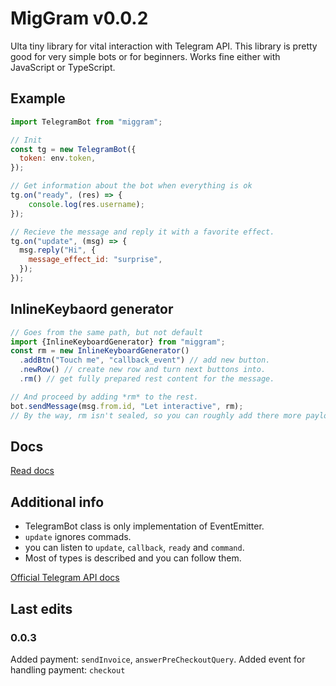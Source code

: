 # MigGram v0.0.2
Ulta tiny library for vital interaction with Telegram API. This library is pretty good for very simple bots or for beginners.
Works fine either with JavaScript or TypeScript.

## Example
```js
import TelegramBot from "miggram";

// Init
const tg = new TelegramBot({
  token: env.token,
});

// Get information about the bot when everything is ok
tg.on("ready", (res) => {
	console.log(res.username);
});

// Recieve the message and reply it with a favorite effect.
tg.on("update", (msg) => {
  msg.reply("Hi", {
    message_effect_id: "surprise",
  });
});
```

## InlineKeybaord generator
```js
// Goes from the same path, but not default
import {InlineKeyboardGenerator} from "miggram";
const rm = new InlineKeyboardGenerator()
  .addBtn("Touch me", "callback_event") // add new button.
  .newRow() // create new row and turn next buttons into.
  .rm() // get fully prepared rest content for the message.

// And proceed by adding *rm* to the rest.
bot.sendMessage(msg.from.id, "Let interactive", rm);
// By the way, rm isn't sealed, so you can roughly add there more payload like message_effect_id.
```

## Docs
[Read docs](./docs.md)

## Additional info
* TelegramBot class is only implementation of EventEmitter.
* `update` ignores commads.
* you can listen to `update`, `callback`, `ready` and `command`.
* Most of types is described  and you can follow them.

[Official Telegram API docs](https://core.telegram.org/bots/api#inputsticker)


## Last edits
### 0.0.3
Added payment: `sendInvoice`, `answerPreCheckoutQuery`.
Added event for handling payment: `checkout`